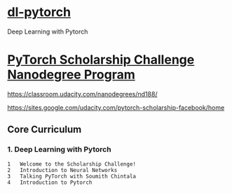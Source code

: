 # [dl-pytorch](README.md)
Deep Learning with Pytorch


# [PyTorch Scholarship Challenge Nanodegree Program](pytorch-scholarship.md)
https://classroom.udacity.com/nanodegrees/nd188/

https://sites.google.com/udacity.com/pytorch-scholarship-facebook/home

##  Core Curriculum
### 1. Deep Learning with Pytorch

```
1   Welcome to the Scholarship Challenge!
2   Introduction to Neural Networks
3   Talking PyTorch with Soumith Chintala
4   Introduction to Pytorch

```


